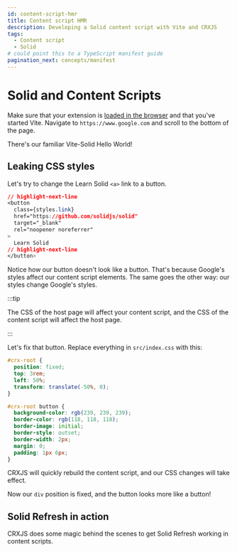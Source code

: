 ```yaml
---
id: content-script-hmr
title: Content script HMR
description: Developing a Solid content script with Vite and CRXJS
tags:
  - Content script
  - Solid
# could point this to a TypeScript manifest guide
pagination_next: concepts/manifest
---
```


# Solid and Content Scripts

Make sure that your extension is [loaded in the browser](dev-basics) and that
you've started Vite. Navigate to `https://www.google.com` and scroll to the
bottom of the page.

There's our familiar Vite-Solid Hello World!

<!-- TODO: add screenshot of raw content script -->

## Leaking CSS styles

Let's try to change the Learn Solid `<a>` link to a button.

```css title="src/App.jsx"
// highlight-next-line
<button
  class={styles.link}
  href="https://github.com/solidjs/solid"
  target="_blank"
  rel="noopener noreferrer"
>
  Learn Solid
// highlight-next-line
</button>
```

Notice how our button doesn't look like a button. That's because
Google's styles affect our content script elements. The same goes the other way:
our styles change Google's styles.

:::tip

The CSS of the host page will affect your content script, and the CSS of the
content script will affect the host page.

:::

Let's fix that button. Replace everything in `src/index.css` with this:

```css title="src/index.css"
#crx-root {
  position: fixed;
  top: 3rem;
  left: 50%;
  transform: translate(-50%, 0);
}

#crx-root button {
  background-color: rgb(239, 239, 239);
  border-color: rgb(118, 118, 118);
  border-image: initial;
  border-style: outset;
  border-width: 2px;
  margin: 0;
  padding: 1px 6px;
}
```

CRXJS will quickly rebuild the content script, and our CSS changes will take
effect.

<!-- TODO: add screenshot of fixed content script -->

Now our `div` position is fixed, and the button looks more like a button!

## Solid Refresh in action

CRXJS does some magic behind the scenes to get Solid Refresh working in content
scripts.

<!-- TODO: add more detailed instructions -->
